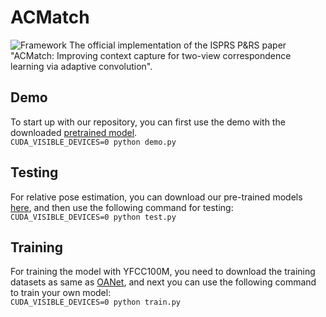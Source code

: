 # ACMatch
![Framework]('https://github.com/ShineFox/ACMatch/blob/main/framework.png')
The official implementation of the ISPRS P&amp;RS paper "ACMatch: Improving context capture for two-view correspondence learning via adaptive convolution".

## Demo
To start up with our repository, you can first use the demo with the downloaded [pretrained model](https://drive.google.com/drive/folders/18TIQ3E_Vj95tF8u7wQECkTxX0wWjS6NB?usp=drive_link).  
  `CUDA_VISIBLE_DEVICES=0 python demo.py`

## Testing
For relative pose estimation, you can download our pre-trained models [here](https://drive.google.com/drive/folders/18TIQ3E_Vj95tF8u7wQECkTxX0wWjS6NB?usp=drive_link), and then use the following command for testing:  
  `CUDA_VISIBLE_DEVICES=0 python test.py`

## Training
For training the model with YFCC100M, you need to download the training datasets as same as [OANet](https://github.com/zjhthu/OANet), and next you can use the following command to train your own model:  
  `CUDA_VISIBLE_DEVICES=0 python train.py`

